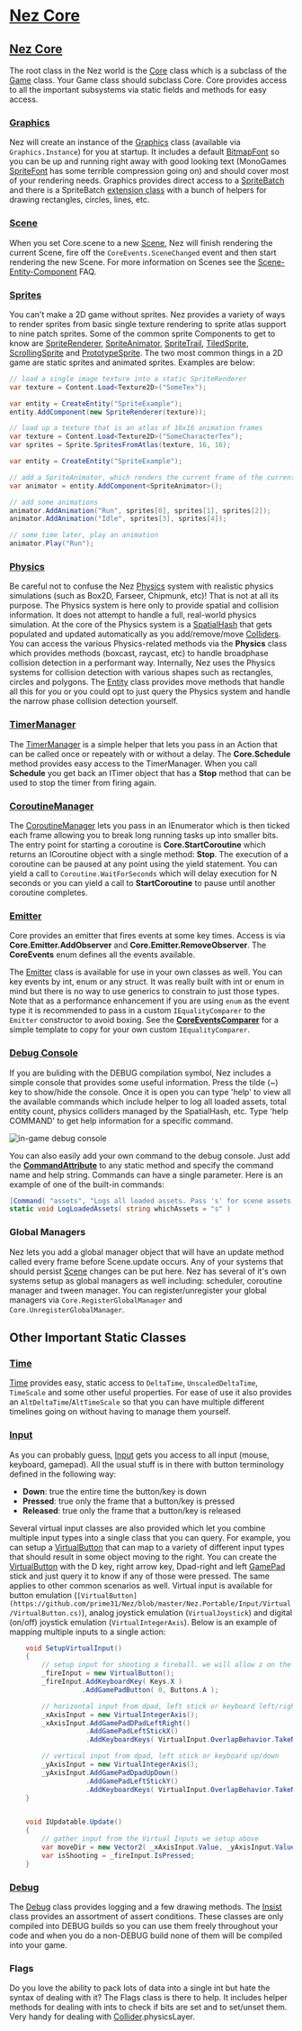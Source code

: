 # [Nez Core](https://github.com/prime31/Nez/blob/master/Nez.Portable/Core.cs)

## [Nez Core](https://github.com/prime31/Nez/blob/master/Nez.Portable/Core.cs)

The root class in the Nez world is the [Core](https://github.com/prime31/Nez/blob/master/Nez.Portable/Core.cs) class which is a subclass of the [Game](https://github.com/FNA-XNA/FNA/blob/master/src/Game.cs) class. Your Game class should subclass Core. Core provides access to all the important subsystems via static fields and methods for easy access.

### [Graphics](https://github.com/prime31/Nez/tree/master/Nez.Portable/Graphics)

Nez will create an instance of the [Graphics](https://github.com/prime31/Nez/tree/master/Nez.Portable/Graphics) class \(available via `Graphics.Instance`\) for you at startup. It includes a default [BitmapFont](https://github.com/prime31/Nez/blob/master/Nez.Portable/Assets/BitmapFonts/BitmapFont.cs) so you can be up and running right away with good looking text \(MonoGames [SpriteFont](https://github.com/FNA-XNA/FNA/blob/master/src/Graphics/SpriteFont.cs) has some terrible compression going on\) and should cover most of your rendering needs. Graphics provides direct access to a [SpriteBatch](https://github.com/FNA-XNA/FNA/blob/master/src/Graphics/SpriteBatch.cs) and there is a SpriteBatch [extension class](https://github.com/prime31/Nez/blob/master/Nez.Portable/Graphics/Batcher/BatcherDrawingExt.cs) with a bunch of helpers for drawing rectangles, circles, lines, etc.

### [Scene](https://github.com/prime31/Nez/blob/master/Nez.Portable/ECS/Scene.cs)

When you set Core.scene to a new [Scene](https://github.com/prime31/Nez/blob/master/Nez.Portable/ECS/Scene.cs), Nez will finish rendering the current Scene, fire off the `CoreEvents.SceneChanged` event and then start rendering the new Scene. For more information on Scenes see the [Scene-Entity-Component](https://github.com/AnshumanKumar14/Nez-doc/tree/5f7d6292ccc24dbf7fa542f9d08781702cc2199e/Scene-Entity-Component.md) FAQ.

### [Sprites](https://github.com/prime31/Nez/tree/master/Nez.Portable/ECS/Components/Renderables/Sprites)

You can't make a 2D game without sprites. Nez provides a variety of ways to render sprites from basic single texture rendering to sprite atlas support to nine patch sprites. Some of the common sprite Components to get to know are [SpriteRenderer](https://github.com/prime31/Nez/blob/master/Nez.Portable/ECS/Components/Renderables/Sprites/SpriteRenderer.cs), [SpriteAnimator](https://github.com/prime31/Nez/blob/master/Nez.Portable/ECS/Components/Renderables/Sprites/SpriteAnimator.cs), [SpriteTrail](https://github.com/prime31/Nez/blob/master/Nez.Portable/ECS/Components/Renderables/Sprites/SpriteTrail.cs), [TiledSprite](https://github.com/prime31/Nez/blob/master/Nez.Portable/ECS/Components/Renderables/Sprites/TiledSprite.cs), [ScrollingSprite](https://github.com/prime31/Nez/blob/master/Nez.Portable/ECS/Components/Renderables/Sprites/ScrollingSprite.cs) and [PrototypeSprite](https://github.com/prime31/Nez/blob/master/Nez.Portable/ECS/Components/Renderables/Sprites/PrototypeSprite.cs). The two most common things in a 2D game are static sprites and animated sprites. Examples are below:

```csharp
// load a single image texture into a static SpriteRenderer
var texture = Content.Load<Texture2D>("SomeTex");

var entity = CreateEntity("SpriteExample");
entity.AddComponent(new SpriteRenderer(texture));
```

```csharp
// load up a texture that is an atlas of 16x16 animation frames
var texture = Content.Load<Texture2D>("SomeCharacterTex");
var sprites = Sprite.SpritesFromAtlas(texture, 16, 16);

var entity = CreateEntity("SpriteExample");

// add a SpriteAnimator, which renders the current frame of the currently playing animation
var animator = entity.AddComponent<SpriteAnimator>();

// add some animations
animator.AddAnimation("Run", sprites[0], sprites[1], sprites[2]);
animator.AddAnimation("Idle", sprites[3], sprites[4]);

// some time later, play an animation
animator.Play("Run");
```

### [Physics](https://github.com/prime31/Nez/tree/master/Nez.Portable/Physics)

Be careful not to confuse the Nez [Physics](https://github.com/prime31/Nez/tree/master/Nez.Portable/Physics) system with realistic physics simulations \(such as Box2D, Farseer, Chipmunk, etc\)! That is not at all its purpose. The Physics system is here only to provide spatial and collision information. It does not attempt to handle a full, real-world physics simulation. At the core of the Physics system is a [SpatialHash](https://github.com/prime31/Nez/blob/master/Nez.Portable/Physics/SpatialHash.cs) that gets populated and updated automatically as you add/remove/move [Colliders](https://github.com/prime31/Nez/blob/master/Nez.Portable/Physics/Collisions.cs). You can access the various Physics-related methods via the **Physics** class which provides methods \(boxcast, raycast, etc\) to handle broadphase collision detection in a performant way. Internally, Nez uses the Physics systems for collision detection with various shapes such as rectangles, circles and polygons. The [Entity](https://github.com/prime31/Nez/blob/master/Nez.Portable/ECS/Entity.cs) class provides move methods that handle all this for you or you could opt to just query the Physics system and handle the narrow phase collision detection yourself.

### [TimerManager](https://github.com/prime31/Nez/blob/master/Nez.Portable/Utils/Timers/TimerManager.cs)

The [TimerManager](https://github.com/prime31/Nez/blob/master/Nez.Portable/Utils/Timers/TimerManager.cs) is a simple helper that lets you pass in an Action that can be called once or repeately with or without a delay. The **Core.Schedule** method provides easy access to the TimerManager. When you call **Schedule** you get back an ITimer object that has a **Stop** method that can be used to stop the timer from firing again.

### [CoroutineManager](https://github.com/prime31/Nez/blob/master/Nez.Portable/Utils/Coroutines/CoroutineManager.cs)

The [CoroutineManager](https://github.com/prime31/Nez/blob/master/Nez.Portable/Utils/Coroutines/CoroutineManager.cs) lets you pass in an IEnumerator which is then ticked each frame allowing you to break long running tasks up into smaller bits. The entry point for starting a coroutine is **Core.StartCoroutine** which returns an ICoroutine object with a single method: **Stop**. The execution of a coroutine can be paused at any point using the yield statement. You can yield a call to `Coroutine.WaitForSeconds` which will delay execution for N seconds or you can yield a call to **StartCoroutine** to pause until another coroutine completes.

### [Emitter](https://github.com/prime31/Nez/blob/master/Nez.Portable/Utils/Emitter.cs)

Core provides an emitter that fires events at some key times. Access is via **Core.Emitter.AddObserver** and **Core.Emitter.RemoveObserver**. The **CoreEvents** enum defines all the events available.

The [Emitter](https://github.com/prime31/Nez/blob/master/Nez.Portable/Utils/Emitter.cs) class is available for use in your own classes as well. You can key events by int, enum or any struct. It was really built with int or enum in mind but there is no way to use generics to constrain to just those types. Note that as a performance enhancement if you are using `enum` as the event type it is recommended to pass in a custom `IEqualityComparer` to the `Emitter` constructor to avoid boxing. See the **[CoreEventsComparer](https://github.com/prime31/Nez/blob/master/Nez.Portable/CoreEvents.cs)** for a simple template to copy for your own custom `IEqualityComparer`.

### [Debug Console](https://github.com/prime31/Nez/blob/master/Nez.Portable/Debug/Console/DebugConsole.cs)

If you are buliding with the DEBUG compilation symbol, Nez includes a simple console that provides some useful information. Press the tilde \(~\) key to show/hide the console. Once it is open you can type 'help' to view all the available commands which include helper to log all loaded assets, total entity count, physics colliders managed by the SpatialHash, etc. Type 'help COMMAND' to get help information for a specific command.

![in-game debug console](https://github.com/AnshumanKumar14/Nez-doc/tree/5f7d6292ccc24dbf7fa542f9d08781702cc2199e/images/console.png)

You can also easily add your own command to the debug console. Just add the **[CommandAttribute](https://github.com/prime31/Nez/blob/master/Nez.Portable/Debug/Console/DefaultCommands.cs)** to any static method and specify the command name and help string. Commands can have a single parameter. Here is an example of one of the built-in commands:

```csharp
[Command( "assets", "Logs all loaded assets. Pass 's' for scene assets or 'g' for global assets" )]
static void LogLoadedAssets( string whichAssets = "s" )
```

### Global Managers

Nez lets you add a global manager object that will have an update method called every frame before Scene.update occurs. Any of your systems that should persist [Scene](https://github.com/prime31/Nez/blob/master/Nez.Portable/ECS/Scene.cs) changes can be put here. Nez has several of it's own systems setup as global managers as well including: scheduler, coroutine manager and tween manager. You can register/unregister your global managers via `Core.RegisterGlobalManager` and `Core.UnregisterGlobalManager`.

## Other Important Static Classes

### [Time](https://github.com/prime31/Nez/blob/master/Nez.Portable/Utils/Time.cs)

[Time](https://github.com/prime31/Nez/blob/master/Nez.Portable/Utils/Time.cs) provides easy, static access to `DeltaTime`, `UnscaledDeltaTime`, `TimeScale` and some other useful properties. For ease of use it also provides an `AltDeltaTime`/`AltTimeScale` so that you can have multiple different timelines going on without having to manage them yourself.

### [Input](https://github.com/prime31/Nez/blob/master/Nez.Portable/Input/Input.cs)

As you can probably guess, [Input](https://github.com/prime31/Nez/blob/master/Nez.Portable/Input/Input.cs) gets you access to all input \(mouse, keyboard, gamepad\). All the usual stuff is in there with button terminology defined in the following way:

* **Down**: true the entire time the button/key is down
* **Pressed**: true only the frame that a button/key is pressed
* **Released**: true only the frame that a button/key is released

Several virtual input classes are also provided which let you combine multiple input types into a single class that you can query. For example, you can setup a [VirtualButton](https://github.com/prime31/Nez/blob/master/Nez.Portable/Input/Virtual/VirtualButton.cs) that can map to a variety of different input types that should result in some object moving to the right. You can create the [VirtualButton](https://github.com/prime31/Nez/blob/master/Nez.Portable/Input/Virtual/VirtualButton.cs) with the D key, right arrow key, Dpad-right and left [GamePad](https://github.com/FNA-XNA/FNA/blob/master/src/Input/GamePad.cs) stick and just query it to know if any of those were pressed. The same applies to other common scenarios as well. Virtual input is available for button emulation \(`[VirtualButton](https://github.com/prime31/Nez/blob/master/Nez.Portable/Input/Virtual/VirtualButton.cs)`\), analog joystick emulation \(`VirtualJoystick`\) and digital \(on/off\) joystick emulation \(`VirtualIntegerAxis`\). Below is an example of mapping multiple inputs to a single action:

```csharp
    void SetupVirtualInput()
    {
        // setup input for shooting a fireball. we will allow z on the keyboard or a on the gamepad
        _fireInput = new VirtualButton();
        _fireInput.AddKeyboardKey( Keys.X )
                  .AddGamePadButton( 0, Buttons.A );

        // horizontal input from dpad, left stick or keyboard left/right
        _xAxisInput = new VirtualIntegerAxis();
        _xAxisInput.AddGamePadDPadLeftRight()
                   .AddGamePadLeftStickX()
                   .AddKeyboardKeys( VirtualInput.OverlapBehavior.TakeNewer, Keys.Left, Keys.Right );

        // vertical input from dpad, left stick or keyboard up/down
        _yAxisInput = new VirtualIntegerAxis();
        _yAxisInput.AddGamePadDpadUpDown()
                   .AddGamePadLeftStickY()
                   .AddKeyboardKeys( VirtualInput.OverlapBehavior.TakeNewer, Keys.Up, Keys.Down );
    }


    void IUpdatable.Update()
    {
        // gather input from the Virtual Inputs we setup above
        var moveDir = new Vector2( _xAxisInput.Value, _yAxisInput.Value );
        var isShooting = _fireInput.IsPressed;
    }
```

### [Debug](https://github.com/prime31/Nez/blob/master/Nez.Portable/Debug/Debug.cs)

The [Debug](https://github.com/prime31/Nez/blob/master/Nez.Portable/Debug/Debug.cs) class provides logging and a few drawing methods. The [Insist](https://github.com/prime31/Nez/blob/master/Nez.Portable/Debug/Insist.cs) class provides an assortment of assert conditions. These classes are only compiled into DEBUG builds so you can use them freely throughout your code and when you do a non-DEBUG build none of them will be compiled into your game.

### Flags

Do you love the ability to pack lots of data into a single int but hate the syntax of dealing with it? The Flags class is there to help. It includes helper methods for dealing with ints to check if bits are set and to set/unset them. Very handy for dealing with [Collider](https://github.com/prime31/Nez/blob/master/Nez.Portable/Physics/Collisions.cs).physicsLayer.

